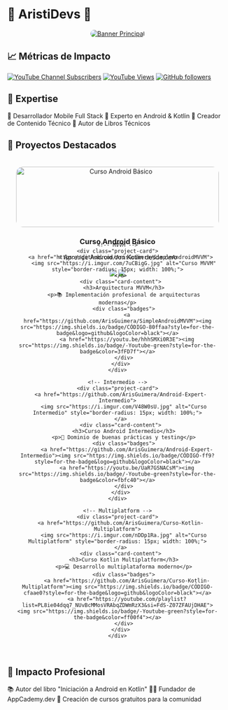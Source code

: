 # 🌟 AristiDevs 👋
<div align="center">
  <a href="https://aristi.dev">
    <img src="https://i.imgur.com/weNbhGZ.png" alt="Banner Principal" style="border-radius: 20px;">
  </a>
</div>

## 📈 Métricas de Impacto
[![YouTube Channel Subscribers](https://img.shields.io/youtube/channel/subscribers/UCIjEgHA1vatSR2K4rfcdNRg?style=for-the-badge&label=Subscriptores&color=red)](https://youtube.com/aristidevs?sub_confirmation=1)
[![YouTube Views](https://img.shields.io/youtube/channel/views/UCIjEgHA1vatSR2K4rfcdNRg?style=for-the-badge&label=Vistas&color=purple)](https://youtube.com/aristidevs)
[![GitHub followers](https://img.shields.io/github/followers/arisguimera?style=for-the-badge&label=Seguidores&color=green)](https://github.com/ArisGuimera)

## 🎯 Expertise
🔹 Desarrollador Mobile Full Stack
🔹 Experto en Android & Kotlin
🔹 Creador de Contenido Técnico
🔹 Autor de Libros Técnicos

## 🚀 Proyectos Destacados
<div align="center">
  <div style="display: grid; grid-template-columns: repeat(auto-fit, minmax(400px, 1fr)); gap: 20px; padding: 20px;">
    <!-- Curso Básico -->
    <div class="project-card">
      <a href="https://github.com/ArisGuimera/Android-Expert">
        <img src="https://i.imgur.com/Jji0CIE.jpg" alt="Curso Android Básico" style="border-radius: 15px; width: 100%;">
      </a>
      <div class="card-content">
        <h3>Curso Android Básico</h3>
        <p>⭐ Aprende Android con Kotlin desde cero</p>
        <div class="badges">
          <a href="https://github.com/ArisGuimera/Android-Expert"><img src="https://img.shields.io/badge/CÓDIGO-ff9?style=for-the-badge&logo=github&logoColor=black"></a>
          <a href="https://youtu.be/vJapzH_46a8"><img src="https://img.shields.io/badge/-Youtube-green?style=for-the-badge&color=fbfc40"></a>
        </div>
      </div>
    </div>

    <!-- MVVM -->
    <div class="project-card">
      <a href="https://github.com/ArisGuimera/SimpleAndroidMVVM">
        <img src="https://i.imgur.com/7uCBigG.jpg" alt="Curso MVVM" style="border-radius: 15px; width: 100%;">
      </a>
      <div class="card-content">
        <h3>Arquitectura MVVM</h3>
        <p>📚 Implementación profesional de arquitecturas modernas</p>
        <div class="badges">
          <a href="https://github.com/ArisGuimera/SimpleAndroidMVVM"><img src="https://img.shields.io/badge/CÓDIGO-80ffaa?style=for-the-badge&logo=github&logoColor=black"></a>
          <a href="https://youtu.be/hhhSMXi0R3E"><img src="https://img.shields.io/badge/-Youtube-green?style=for-the-badge&color=3fFD7f"></a>
        </div>
      </div>
    </div>

    <!-- Intermedio -->
    <div class="project-card">
      <a href="https://github.com/ArisGuimera/Android-Expert-Intermedio">
        <img src="https://i.imgur.com/V48W0sU.jpg" alt="Curso Intermedio" style="border-radius: 15px; width: 100%;">
      </a>
      <div class="card-content">
        <h3>Curso Android Intermedio</h3>
        <p>🚀 Dominio de buenas prácticas y testing</p>
        <div class="badges">
          <a href="https://github.com/ArisGuimera/Android-Expert-Intermedio"><img src="https://img.shields.io/badge/CÓDIGO-ff9?style=for-the-badge&logo=github&logoColor=black"></a>
          <a href="https://youtu.be/UaR7GSNACsM"><img src="https://img.shields.io/badge/-Youtube-green?style=for-the-badge&color=fbfc40"></a>
        </div>
      </div>
    </div>

    <!-- Multiplatform -->
    <div class="project-card">
      <a href="https://github.com/ArisGuimera/Curso-Kotlin-Multiplatform">
        <img src="https://i.imgur.com/nDDp1Ra.jpg" alt="Curso Multiplatform" style="border-radius: 15px; width: 100%;">
      </a>
      <div class="card-content">
        <h3>Curso Kotlin Multiplatform</h3>
        <p>💻 Desarrollo multiplataforma moderno</p>
        <div class="badges">
          <a href="https://github.com/ArisGuimera/Curso-Kotlin-Multiplatform"><img src="https://img.shields.io/badge/CÓDIGO-cfaae0?style=for-the-badge&logo=github&logoColor=black"></a>
          <a href="https://youtube.com/playlist?list=PL8ie04dqq7_NUvBcMMosVRAbqZDWmRzX3&si=FdS-Z07ZFAUjDHAE"><img src="https://img.shields.io/badge/-Youtube-green?style=for-the-badge&color=ff00f4"></a>
        </div>
      </div>
    </div>
  </div>
</div>

## 🎯 Impacto Profesional
📚 Autor del libro "Iniciación a Android en Kotlin"
🧑‍🏫 Fundador de AppCademy.dev
📱 Creación de cursos gratuitos para la comunidad
